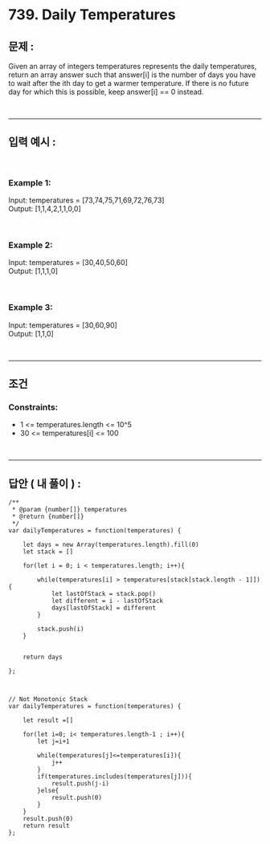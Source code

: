 # 739. Daily Temperatures

## 문제 :

Given an array of integers temperatures represents the daily temperatures, return an array answer such that answer[i] is the number of days you have to wait after the ith day to get a warmer temperature. If there is no future day for which this is possible, keep answer[i] == 0 instead.

<br/>

---

## 입력 예시 :

<br/>

### Example 1:

Input: temperatures = [73,74,75,71,69,72,76,73]
<br/>
Output: [1,1,4,2,1,1,0,0]

<br/>

### Example 2:

Input: temperatures = [30,40,50,60]
<br/>
Output: [1,1,1,0]

<br/>

### Example 3:

Input: temperatures = [30,60,90]
<br/>
Output: [1,1,0]

<br/>

---

## 조건

### Constraints:

- 1 <= temperatures.length <= 10^5
- 30 <= temperatures[i] <= 100

<br/>

---

## 답안 ( 내 풀이 ) :

```
/**
 * @param {number[]} temperatures
 * @return {number[]}
 */
var dailyTemperatures = function(temperatures) {

    let days = new Array(temperatures.length).fill(0)
    let stack = []

    for(let i = 0; i < temperatures.length; i++){

        while(temperatures[i] > temperatures[stack[stack.length - 1]]){
            let lastOfStack = stack.pop()
            let different = i - lastOfStack
            days[lastOfStack] = different
        }

        stack.push(i)
    }


    return days

};



// Not Monotonic Stack
var dailyTemperatures = function(temperatures) {

    let result =[]

    for(let i=0; i< temperatures.length-1 ; i++){
        let j=i+1

        while(temperatures[j]<=temperatures[i]){
            j++
        }
        if(temperatures.includes(temperatures[j])){
            result.push(j-i)
        }else{
            result.push(0)
        }
    }
    result.push(0)
    return result
};
```
